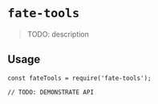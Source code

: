# `fate-tools`

> TODO: description

## Usage

```
const fateTools = require('fate-tools');

// TODO: DEMONSTRATE API
```
